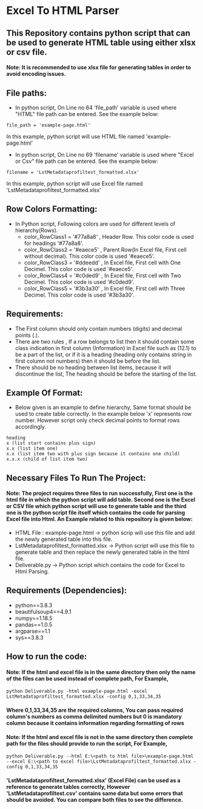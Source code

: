# Excel To HTML Parser

## This Repository contains python script that can be used to generate HTML table using either xlsx or csv file.

#### Note: It is recommended to use xlsx file for generating tables in order to avoid encoding issues.


## File paths:

- In python script, On Line no 64 'file_path' variable is used where "HTML" file path can be entered. See the example below:
```
file_path = 'example-page.html'
```
In this example, python script will use HTML file named 'example-page.html'

- In python script, On Line no 69 'filename' variable is used where "Excel or Csv" file path can be entered. See the example below:
```
filename = 'LstMetadataprofiltest_formatted.xlsx'
```
In this example, python script will use Excel file named 'LstMetadataprofiltest_formatted.xlsx'

## Row Colors Formatting:
- In Python script, Following colors are used for different levels of hierarchy(Rows).
    - color_RowClass1 = '#77a8a8' , Header Row. This color code is used for headings '#77a8a8'.
    - color_RowClass2 = '#eaece5' , Parent Row(In Excel file, First cell without decimal). This color code is used '#eaece5'.
    - color_RowClass3 = '#ddeedd' , In Excel file, First cell with One Decimel. This color code is used '#eaece5'.
    - color_RowClass4 = '#c0ded9' , In Excel file, First cell with Two Decimel. This color code is used '#c0ded9'.
    - color_RowClass5 = '#3b3a30' , In Excel file, First cell with Three Decimel. This color code is used '#3b3a30'.

## Requirements:
- The First column should only contain numbers (digits) and decimal points (.). 
- There are two rules , If a row belongs to list then it should contain some class indication in first column (Information) in Excel file such as (12.1) to be a part of the list, or if it is a heading (heading only contains string in first column not numbers) then it should be before the list.
- There should be no heading between list items, because it will discontinue the list, The heading should be before the starting of the list.

## Example Of Format:

- Below given is an example to define hierarchy, Same format should be used to create table correctly. In the example below 'x' represents row number. However script only check decimal points to format rows accordingly.

```
heading
x (list start contains plus sign)
x.x (list item one)
x.x (list item two with plus sign because it contains one child)
x.x.x (child of list item two)
```

## Necessary Files To Run The Project:

#### Note: The project requires three files to run successfully, First one is the html file in which the python script will add table. Second one is the Excel or CSV file which python script will use to generate table and the third one is the python script file itself which contains the code for parsing Excel file into Html. An Example related to this repository is given below:

- HTML File : example-page.html -> python scrip will use this file and add the newly generated table into this file.
- LstMetadataprofiltest_formatted.xlsx -> Python script will use this file to generate table and then replace the newly generated table in the html file.
- Deliverable.py -> Python script which contains the code for Excel to Html Parsing.

## Requirements (Dependencies):

- python==3.8.3
- beautifulsoup4==4.9.1
- numpy==1.18.5
- pandas==1.0.5
- argparse==1.1
- sys==3.8.3

## How to run the code:

#### Note: If the html and excel file is in the same directory then only the name of the files can be used instead of complete path, For Example,

```
python Deliverable.py -html example-page.html -excel LstMetadataprofiltest_formatted.xlsx -config 0,1,33,34,35
```
#### Where 0,1,33,34,35 are the required columns, You can pass required column's numbers as comma delimited numbers but 0 is mandatory column because it contains information regarding formatting of rows

#### Note: If the html and excel file is not in the same directory then complete path for the files should provide to run the script, For Example,

```
python Deliverable.py --html E:\<path to html file>\example-page.html --excel E:\<path to excel file>\LstMetadataprofiltest_formatted.xlsx -config 0,1,33,34,35
```

#### 'LstMetadataprofiltest_formatted.xlsx' (Excel File) can be used as a reference to generate tables correctly, However 'LstMetadataprofiltest.csv' contains same data but some errors that should be avoided. You can compare both files to see the difference.